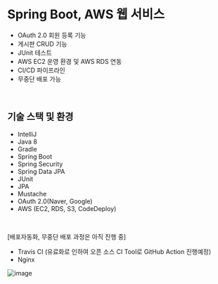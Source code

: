 # Spring Boot, AWS 웹 서비스 
- OAuth 2.0 회원 등록 기능
- 게시판 CRUD 기능
- JUnit 테스트
- AWS EC2 운영 환경 및 AWS RDS 연동
- CI/CD 파이프라인
- 무중단 배포 가능
<br>

## 기술 스택 및 환경
- IntelliJ
- Java 8
- Gradle
- Spring Boot
- Spring Security
- Spring Data JPA
- JUnit
- JPA
- Mustache
- OAuth 2.0(Naver, Google)
- AWS (EC2, RDS, S3, CodeDeploy)
<br>

[배포자동화, 무중단 배포 과정은 아직 진행 중]
- Travis CI (유료화로 인하여 오픈 소스 CI Tool로 GitHub Action 진행예정)
- Nginx

![image](https://user-images.githubusercontent.com/86394597/205285318-1b549b19-42e8-49aa-9ad9-186e2382a2f6.png)
